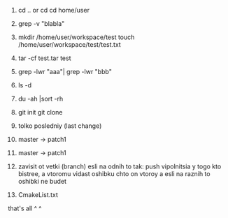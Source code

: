 1) cd .. or cd cd home/user
2) grep -v "blabla"
3) mkdir /home/user/workspace/test
touch /home/user/workspace/test/test.txt
4) tar -cf test.tar test
5) grep -lwr "aaa"| grep -lwr "bbb"
6) ls -d
7) du -ah |sort -rh


1) git init 
git clone
2) tolko posledniy (last change) 
3) master -> patch1
4) master -> patch1
5) zavisit ot vetki (branch) esli na odnih to tak: 
push vipolnitsia y togo kto bistree, a vtoromu vidast oshibku chto on vtoroy
a esli na raznih to oshibki ne budet 
6) CmakeList.txt


that's all ^ ^
